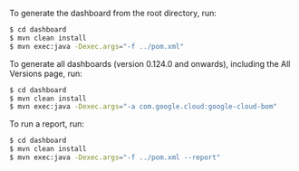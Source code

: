 To generate the dashboard from the root directory, run:

```bash
$ cd dashboard
$ mvn clean install
$ mvn exec:java -Dexec.args="-f ../pom.xml"
```

To generate all dashboards (version 0.124.0 and onwards), including the All Versions page, run:

```bash
$ cd dashboard
$ mvn clean install
$ mvn exec:java -Dexec.args="-a com.google.cloud:google-cloud-bom"
```

To run a report, run:

```bash
$ cd dashboard
$ mvn clean install
$ mvn exec:java -Dexec.args="-f ../pom.xml --report"
```